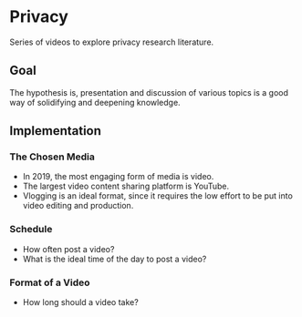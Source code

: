 # Privacy

Series of videos to explore privacy research literature.

## Goal

The hypothesis is, presentation and discussion of various topics is a good way of solidifying and deepening knowledge.

## Implementation

### The Chosen Media

- In 2019, the most engaging form of media is video.
- The largest video content sharing platform is YouTube.
- Vlogging is an ideal format, since it requires the low effort to be put into video editing and production.

### Schedule

- How often post a video?
- What is the ideal time of the day to post a video?

### Format of a Video

- How long should a video take?
